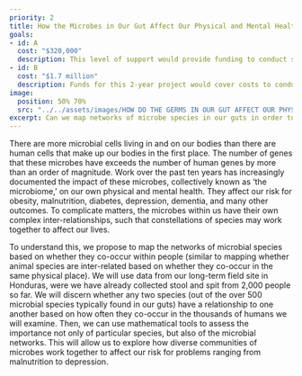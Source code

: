 ```yaml
---
priority: 2
title: How the Microbes in Our Gut Affect Our Physical and Mental Health
goals:
- id: A
  cost: "$320,000"
  description: This level of support would provide funding to conduct specialized DNA sequencing as well as saliva proteome and metabolome analysis for 2,000 microbiome study participants over a 1- year period. This would result in new findings on the routes by which the microbiome might affect human wellbeing.
- id: B
  cost: "$1.7 million"
  description: Funds for this 2-year project would cover costs to conduct a second wave of data and sample collection for the initial 2,000 participants in our ongoing microbiome study, as well as microbiome sequencing for these samples. In addition to enriching our data set, this second wave of collection would allow us to explore the stability of the human microbiome over time as well as key transmission mechanisms important to the distribution of illness and wellness in a population.
image:
  position: 50% 70%
  src: "../../assets/images/HOW DO THE GERMS IN OUR GUT AFFECT OUR PHYSICAL AND MENTAL HEALTH/Tree_of_life_SVG.png"
excerpt: Can we map networks of microbe species in our guts in order to identify a set of species crucial to our physical and mental health? Our bodies form the environment in which a large number of microbes live, and those microbes often work together to affect us, for better or worse.
---
```


There are more microbial cells living in and on our bodies than there are human cells that make up our bodies in the first place. The number of genes that these microbes have exceeds the number of human genes by more than an order of magnitude. Work over the past ten years has increasingly documented the impact of these microbes, collectively known as ‘the microbiome,’ on our own physical and mental health. They affect our risk for obesity, malnutrition, diabetes, depression, dementia, and many other outcomes. To complicate matters, the microbes within us have their own complex inter-relationships, such that constellations of species may work together to affect our lives.

To understand this, we propose to map the networks of microbial species based on whether they co-occur within people (similar to mapping whether animal species are inter-related based on whether they co-occur in the same physical place). We will use data from our long-term field site in Honduras, were we have already collected stool and spit from 2,000 people so far. We will discern whether any two species (out of the over 500 microbial species typically found in our guts) have a relationship to one another based on how often they co-occur in the thousands of humans we will examine. Then, we can use mathematical tools to assess the importance not only of particular species, but also of the microbial networks. This will allow us to explore how diverse communities of microbes work together to affect our risk for problems ranging from malnutrition to depression.


